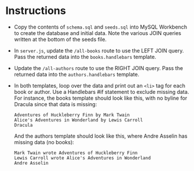 # Instructions

* Copy the contents of `schema.sql` and `seeds.sql` into MySQL Workbench to create the database and initial data. Note the various JOIN queries written at the bottom of the seeds file.

* In `server.js`, update the `/all-books` route to use the LEFT JOIN query. Pass the returned data into the `books.handlebars` template.

* Update the `/all-authors` route to use the RIGHT JOIN query. Pass the returned data into the `authors.handlebars` template.

* In both templates, loop over the data and print out an `<li>` tag for each book or author. Use a Handlebars #if statement to exclude missing data. For instance, the books template should look like this, with no byline for Dracula since that data is missing:

  ```
  Adventures of Huckleberry Finn by Mark Twain
  Alice's Adventures in Wonderland by Lewis Carroll
  Dracula
  ```

  And the authors template should look like this, where Andre Asselin has missing data (no books):

  ```
  Mark Twain wrote Adventures of Huckleberry Finn
  Lewis Carroll wrote Alice's Adventures in Wonderland
  Andre Asselin
  ```